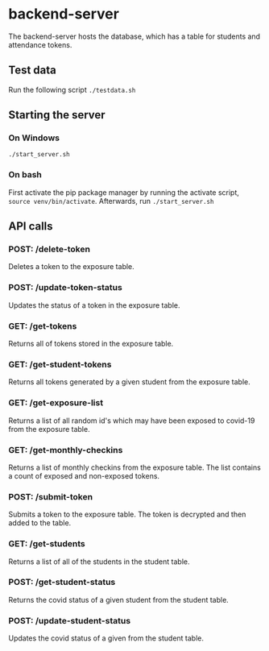 # backend-server
The backend-server hosts the database, which has a table for students and attendance tokens.

## Test data
Run the following script `./testdata.sh`

## Starting the server 

### On Windows
`./start_server.sh`

### On bash
First activate the pip package manager by running the activate script, `source venv/bin/activate`.
Afterwards, run `./start_server.sh`

## API calls

### POST: /delete-token
Deletes a token to the exposure table.

### POST: /update-token-status
Updates the status of a token in the exposure table.

### GET: /get-tokens
Returns all of tokens stored in the exposure table.

### GET: /get-student-tokens
Returns all tokens generated by a given student from the exposure table.

### GET: /get-exposure-list
Returns a list of all random id's which may have been exposed to covid-19 from the exposure table.

### GET: /get-monthly-checkins
Returns a list of monthly checkins from the exposure table. The list contains a count of exposed and non-exposed tokens. 

### POST: /submit-token
Submits a token to the exposure table. The token is decrypted and then added to the table.

### GET: /get-students
Returns a list of all of the students in the student table.

### POST: /get-student-status
Returns the covid status of a given student from the student table.

### POST: /update-student-status
Updates the covid status of a given from the student table.
